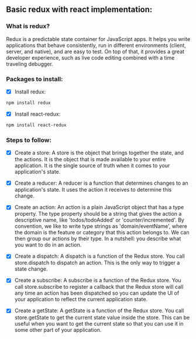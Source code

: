 ## Basic redux with react implementation:
### What is redux?
Redux is a predictable state container for JavaScript apps. It helps you write applications that behave consistently, run in different environments (client, server, and native), and are easy to test. On top of that, it provides a great developer experience, such as live code editing combined with a time traveling debugger.

### Packages to install:

- [x] Install redux:
```bash	
npm install redux
```
- [x] Install react-redux:
```bash
npm install react-redux
```

### Steps to follow:
- [x] Create a store:
A store is the object that brings together the state, and the actions. It is the object that is made available to your entire application. It is the single source of truth when it comes to your application's state.
- [x] Create a reducer:
A reducer is a function that determines changes to an application's state. It uses the action it receives to determine this change.
- [x] Create an action:
An action is a plain JavaScript object that has a type property. The type property should be a string that gives the action a descriptive name, like 'todos/todoAdded' or 'counter/incremented'. By convention, we like to write type strings as 'domain/eventName', where the domain is the feature or category that this action belongs to. We can then group our actions by their type.
In a nutshell: you describe what you want to do in an action.
- [x] Create a dispatch:
A dispatch is a function of the Redux store. You call store.dispatch to dispatch an action. This is the only way to trigger a state change.
- [x] Create a subscribe:
A subscribe is a function of the Redux store. You call store.subscribe to register a callback that the Redux store will call any time an action has been dispatched so you can update the UI of your application to reflect the current application state.
- [x] Create a getState:
A getState is a function of the Redux store. You call store.getState to get the current state value inside the store. This can be useful when you want to get the current state so that you can use it in some other part of your application.

